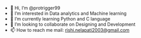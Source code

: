 - 👋 Hi, I’m @protrigger99
- 👀 I’m interested in Data analytics and Machine learning
- 🌱 I’m currently learning Python and C language
- 💞️ I’m looking to collaborate on Designing and Development
- 📫 How to reach me 
mail: rishi.nelapati2003@gmail.com

<!---
protrigger99/protrigger99 is a ✨ special ✨ repository because its `README.md` (this file) appears on your GitHub profile.
You can click the Preview link to take a look at your changes.
--->
